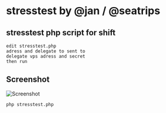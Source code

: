 # stresstest by @jan / @seatrips

## stresstest php script for shift
```
edit stresstest.php
adress and delegate to sent to
delegate vps adress and secret 
then run
```
## Screenshot
![Screenshot](Variablesstresstest.png?raw=true "Screenshot")
```
php stresstest.php
```
